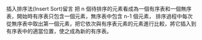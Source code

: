 插入排序法(Insert Sort)留言
把 n 個待排序的元素看成為一個有序表和一個無序表，開始時有序表只包含一個元素，無序表中包含 n-1 個元素，
排序過程中每次從無序表中取出第一個元素，把它依次與有序表元素的元素進行比較，將它插入到有序表中的適當位置，使之成為新的有序表。

